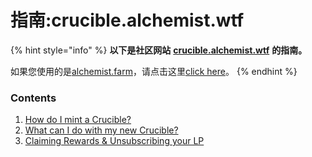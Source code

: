 # 指南:crucible.alchemist.wtf

{% hint style="info" %}
**以下是社区网站** [**crucible.alchemist.wtf**](https://crucible.alchemist.wtf/) **的指南。**

如果您使用的是[alchemist.farm](https://alchemist.farm/)，请点击这里[click here](../guides-alchemist.farm/)。
{% endhint %}

### Contents

1. [How do I mint a Crucible?](how-do-i-mint-a-crucible.md)
2. [What can I do with my new Crucible?](what-can-i-do-with-my-new-crucible.md)
3. [Claiming Rewards & Unsubscribing your LP](claiming-rewards-and-unsubscribing-your-lp.md)


